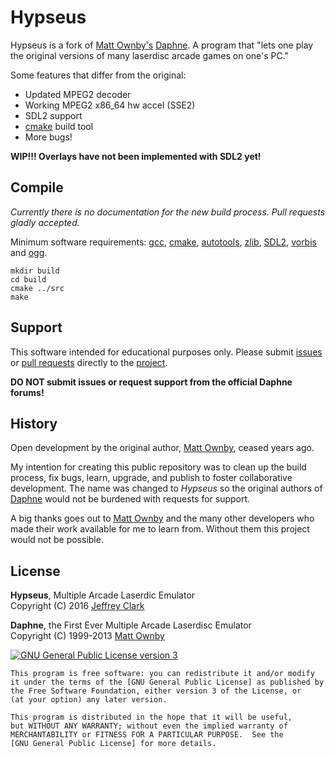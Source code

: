 # Hypseus

Hypseus is a fork of [Matt Ownby's][CUS] [Daphne]. A program that "lets one play
the original versions of many laserdisc arcade games on one's PC."

Some features that differ from the original:

* Updated MPEG2 decoder
* Working MPEG2 x86_64 hw accel (SSE2)
* SDL2 support
* [cmake] build tool
* More bugs!

**WIP!!! Overlays have not been implemented with SDL2 yet!**

## Compile

_Currently there is no documentation for the new build process. Pull requests
gladly accepted._

Minimum software requirements: [gcc], [cmake], [autotools], [zlib], [SDL2],
[vorbis] and [ogg].

    mkdir build
    cd build
    cmake ../src
    make

## Support

This software intended for educational purposes only. Please submit [issues] or
[pull requests] directly to the [project].

**DO NOT submit issues or request support from the official Daphne forums!**

## History

Open development by the original author, [Matt Ownby][CUS], ceased years ago.

My intention for creating this public repository was to clean up the build
process, fix bugs, learn, upgrade, and publish to foster collaborative
development. The name was changed to _Hypseus_ so the original authors of
[Daphne] would not be burdened with requests for support.

A big thanks goes out to [Matt Ownby][CUS] and the many other developers who
made their work available for me to learn from. Without them this project
would not be possible.

## License

**Hypseus**, Multiple Arcade Laserdic Emulator  
Copyright (C) 2016  [Jeffrey Clark][JAC]

**Daphne**, the First Ever Multiple Arcade Laserdisc Emulator  
Copyright (C) 1999-2013  [Matt Ownby][CUS]

[![GNU General Public License version 3](http://www.gnu.org/graphics/gplv3-127x51.png)][GNU General Public License]

    This program is free software: you can redistribute it and/or modify
    it under the terms of the [GNU General Public License] as published by
    the Free Software Foundation, either version 3 of the License, or
    (at your option) any later version.
    
    This program is distributed in the hope that it will be useful,
    but WITHOUT ANY WARRANTY; without even the implied warranty of
    MERCHANTABILITY or FITNESS FOR A PARTICULAR PURPOSE.  See the
    [GNU General Public License] for more details.

[project]: https://github.com/zaplabs/daphne
[issues]: https://github.com/zaplabs/daphne/issues
[pull requests]: https://github.com/zaplabs/daphne/pulls
[Daphne]: http://www.daphne-emu.com
[CUS]: http://www.daphne-emu.com/site3/statement.php
[gcc]: https://gcc.gnu.org/
[zlib]: http://www.zlib.net/
[libmpeg2]: http://libmpeg2.sourceforge.net/
[SDL2]: https://www.libsdl.org/download-2.0.php
[SDL_Image]: https://www.libsdl.org/projects/SDL_image/
[SDL_Mixer]: https://www.libsdl.org/projects/SDL_mixer/
[SDL_ttf]: https://www.libsdl.org/projects/SDL_ttf/
[GLEW]: http://glew.sourceforge.net/
[ogg]: https://en.wikipedia.org/wiki/Ogg
[vorbis]: https://en.wikipedia.org/wiki/Vorbis
[cmake]: https://cmake.org
[autotools]: https://en.wikipedia.org/wiki/GNU_Build_System
[GNU General Public License]: http://www.gnu.org/licenses/gpl-3.0.en.html
[JAC]: https://github.com/h0tw1r3
